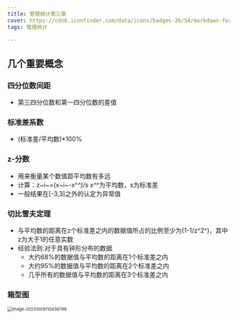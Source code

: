 ```yaml
---
title: 管理统计第三章
cover: https://cdn0.iconfinder.com/data/icons/badges-26/54/markdown-format-mark-down-arrow-sign-badge-1024.png
tags: 管理统计

---
```


## 几个重要概念

### 四分位数间距

- 第三四分位数和第一四分位数的差值

### 标准差系数

- (标准差/平均数)*100%

### z-分数

- 用来衡量某个数值距平均数有多远
- 计算：z~i~=(x~i~-x^*^)/s       x^*^为平均数，s为标准差
- 一般结果在[-3,3]之外的认定为异常值

### 切比雪夫定理   

- 与平均数的距离在z个标准差之内的数据值所占的比例至少为(1-1/z^2^)，其中z为大于1的任意实数
- 经验法则:对于具有钟形分布的数据
  - 大约68%的数据值与平均数的距离在1个标准差之内
  - 大约95%的数据值与平均数的距离在2个标准差之内
  - 几乎所有的数据值与平均数的距离在3个标准差之内

### 箱型图

<img src="https://afly0321.oss-cn-hangzhou.aliyuncs.com/img/image-20231009110436799.png" alt="image-20231009110436799" style="zoom: 67%;" />